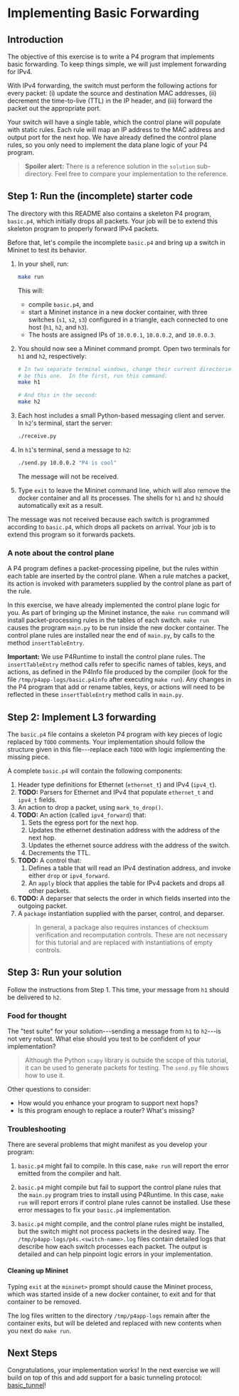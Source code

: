 # Implementing Basic Forwarding

## Introduction

The objective of this exercise is to write a P4 program that
implements basic forwarding. To keep things simple, we will just
implement forwarding for IPv4.

With IPv4 forwarding, the switch must perform the following actions
for every packet: (i) update the source and destination MAC addresses,
(ii) decrement the time-to-live (TTL) in the IP header, and (iii)
forward the packet out the appropriate port.
 
Your switch will have a single table, which the control plane will
populate with static rules. Each rule will map an IP address to the
MAC address and output port for the next hop. We have already defined
the control plane rules, so you only need to implement the data plane
logic of your P4 program.

> **Spoiler alert:** There is a reference solution in the `solution`
> sub-directory. Feel free to compare your implementation to the
> reference.

## Step 1: Run the (incomplete) starter code

The directory with this README also contains a skeleton P4 program,
`basic.p4`, which initially drops all packets. Your job will be to
extend this skeleton program to properly forward IPv4 packets.

Before that, let's compile the incomplete `basic.p4` and bring
up a switch in Mininet to test its behavior.

1. In your shell, run:
   ```bash
   make run
   ```
   This will:
   * compile `basic.p4`, and
   * start a Mininet instance in a new docker container,
     with three switches (`s1`, `s2`, `s3`)
     configured in a triangle, each connected to one host (`h1`, `h2`,
     and `h3`).
   * The hosts are assigned IPs of `10.0.0.1`, `10.0.0.2`, and `10.0.0.3`.

2. You should now see a Mininet command prompt. Open two terminals
for `h1` and `h2`, respectively:
   ```bash
   # In two separate terminal windows, change their current directories to
   # be this one.  In the first, run this command:
   make h1

   # And this in the second:
   make h2
   ```
3. Each host includes a small Python-based messaging client and
server. In `h2`'s terminal, start the server:
   ```bash
   ./receive.py
   ```
4. In `h1`'s terminal, send a message to `h2`:
   ```bash
   ./send.py 10.0.0.2 "P4 is cool"
   ```
   The message will not be received.
5. Type `exit` to leave the Mininet command line, which will also remove
   the docker container and all its processes.  The shells for `h1`
   and `h2` should automatically exit as a result.

The message was not received because each switch is programmed
according to `basic.p4`, which drops all packets on arrival.
Your job is to extend this program so it forwards packets.

### A note about the control plane

A P4 program defines a packet-processing pipeline, but the rules
within each table are inserted by the control plane. When a rule
matches a packet, its action is invoked with parameters supplied by
the control plane as part of the rule.

In this exercise, we have already implemented the control plane logic
for you. As part of bringing up the Mininet instance, the `make run`
command will install packet-processing rules in the tables of each
switch. `make run` causes the program `main.py` to be run inside the
new docker container. The control plane rules are installed near the
end of `main.py`, by calls to the method `insertTableEntry`.

**Important:** We use P4Runtime to install the control plane rules. The
`insertTableEntry` method calls refer to specific names of tables, keys, and
actions, as defined in the P4Info file produced by the compiler (look for the
file `/tmp/p4app-logs/basic.p4info` after executing `make run`). Any changes in the P4
program that add or rename tables, keys, or actions will need to be reflected in
these `insertTableEntry` method calls in `main.py`.

## Step 2: Implement L3 forwarding

The `basic.p4` file contains a skeleton P4 program with key pieces of
logic replaced by `TODO` comments. Your implementation should follow
the structure given in this file---replace each `TODO` with logic
implementing the missing piece.

A complete `basic.p4` will contain the following components:

1. Header type definitions for Ethernet (`ethernet_t`) and IPv4 (`ipv4_t`).
2. **TODO:** Parsers for Ethernet and IPv4 that populate `ethernet_t` and `ipv4_t` fields.
3. An action to drop a packet, using `mark_to_drop()`.
4. **TODO:** An action (called `ipv4_forward`) that:
	1. Sets the egress port for the next hop. 
	2. Updates the ethernet destination address with the address of the next hop. 
	3. Updates the ethernet source address with the address of the switch. 
	4. Decrements the TTL.
5. **TODO:** A control that:
    1. Defines a table that will read an IPv4 destination address, and
       invoke either `drop` or `ipv4_forward`.
    2. An `apply` block that applies the table for IPv4 packets and drops all
       other packets.
6. **TODO:** A deparser that selects the order
    in which fields inserted into the outgoing packet.
7. A `package` instantiation supplied with the parser, control, and deparser.
    > In general, a package also requires instances of checksum verification
    > and recomputation controls. These are not necessary for this tutorial
    > and are replaced with instantiations of empty controls.

## Step 3: Run your solution

Follow the instructions from Step 1. This time, your message from
`h1` should be delivered to `h2`.

### Food for thought

The "test suite" for your solution---sending a message from `h1` to
`h2`---is not very robust. What else should you test to be confident
of your implementation?

> Although the Python `scapy` library is outside the scope of this tutorial,
> it can be used to generate packets for testing. The `send.py` file shows how
> to use it.

Other questions to consider:
 - How would you enhance your program to support next hops?
 - Is this program enough to replace a router?  What's missing?

### Troubleshooting

There are several problems that might manifest as you develop your program:

1. `basic.p4` might fail to compile. In this case, `make run` will
report the error emitted from the compiler and halt.

2. `basic.p4` might compile but fail to support the control plane
rules that the `main.py` program tries to install using P4Runtime. In
this case, `make run` will report errors if control plane rules cannot
be installed. Use these error messages to fix your `basic.p4`
implementation.

3. `basic.p4` might compile, and the control plane rules might be
installed, but the switch might not process packets in the desired
way. The `/tmp/p4app-logs/p4s.<switch-name>.log` files contain
detailed logs that describe how each switch processes each packet. The
output is detailed and can help pinpoint logic errors in your
implementation.

#### Cleaning up Mininet

Typing `exit` at the `mininet>` prompt should cause the Mininet
process, which was started inside of a new docker container, to exit
and for that container to be removed.

The log files written to the directory `/tmp/p4app-logs` remain after
the container exits, but will be deleted and replaced with new
contents when you next do `make run`.

## Next Steps

Congratulations, your implementation works! In the next exercise we
will build on top of this and add support for a basic tunneling
protocol: [basic_tunnel](../basic_tunnel.p4app)!
